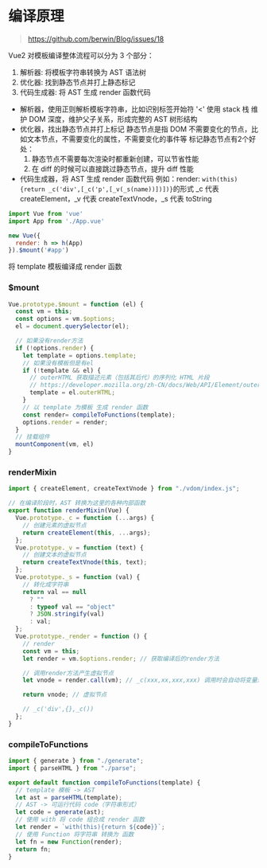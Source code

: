 # 编译原理
> https://github.com/berwin/Blog/issues/18


Vue2 对模板编译整体流程可以分为 3 个部分：
1. 解析器: 将模板字符串转换为 AST 语法树
2. 优化器: 找到静态节点并打上静态标记
3. 代码生成器: 将 AST 生成 render 函数代码

- 解析器，使用正则解析模板字符串，比如识别标签开始符 '<'
  使用 stack 栈 维护 DOM 深度，维护父子关系，形成完整的 AST 树形结构
- 优化器，找出静态节点并打上标记
  静态节点是指 DOM 不需要变化的节点，比如文本节点，不需要变化的属性，不需要变化的事件等
  标记静态节点有2个好处：
  1. 静态节点不需要每次渲染时都重新创建，可以节省性能
  2. 在 diff 的时候可以直接跳过静态节点，提升 diff 性能
- 代码生成器，将 AST 生成 render 函数代码
  例如：render: `with(this){return _c('div',[_c('p',[_v(_s(name))])])}`的形式
  _c 代表 createElement，_v 代表 createTextVnode，_s 代表 toString






```js
import Vue from 'vue'
import App from './App.vue'

new Vue({
  render: h => h(App)
}).$mount('#app')
```

将 template 模板编译成 render 函数
### $mount
```js
Vue.prototype.$mount = function (el) {
  const vm = this;
  const options = vm.$options;
  el = document.querySelector(el);

  // 如果没有render方法
  if (!options.render) {
    let template = options.template;
    // 如果没有模板但是有el
    if (!template && el) {
      // outerHTML 获取描述元素（包括其后代）的序列化 HTML 片段
      // https://developer.mozilla.org/zh-CN/docs/Web/API/Element/outerHTML
      template = el.outerHTML;
    }
    // 以 template 为模板 生成 render 函数
    const render= compileToFunctions(template);
    options.render = render;
  }
  // 挂载组件
  mountComponent(vm, el)
}
```







### renderMixin
```js
import { createElement, createTextVnode } from "./vdom/index.js";

// 在编译阶段时，AST 转换为这里的各种内部函数
export function renderMixin(Vue) {
  Vue.prototype._c = function (...args) {
    // 创建元素的虚拟节点
    return createElement(this, ...args);
  };
  Vue.prototype._v = function (text) {
    // 创建文本的虚拟节点
    return createTextVnode(this, text);
  };
  Vue.prototype._s = function (val) {
    // 转化成字符串
    return val == null
      ? ""
      : typeof val == "object"
      ? JSON.stringify(val)
      : val;
  };
  Vue.prototype._render = function () {
    // render
    const vm = this;
    let render = vm.$options.render; // 获取编译后的render方法

    // 调用render方法产生虚拟节点
    let vnode = render.call(vm); // _c(xxx,xx,xxx,xxx) 调用时会自动将变量进行取值，将实例结果进行渲染

    return vnode; // 虚拟节点

    // _c('div',{},_c())
  };
}
```
### compileToFunctions
```js
import { generate } from "./generate";
import { parseHTML } from "./parse";

export default function compileToFunctions(template) {
  // template 模板 -> AST
  let ast = parseHTML(template);
  // AST -> 可运行代码 code（字符串形式）
  let code = generate(ast);
  // 使用 with 将 code 组合成 render 函数
  let render = `with(this){return ${code}}`;
  // 使用 Function 将字符串 转换为 函数
  let fn = new Function(render);
  return fn;
}
```